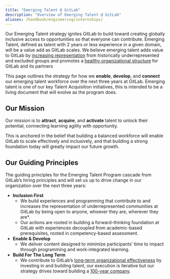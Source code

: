 ```yaml
---
title: "Emerging Talent @ GitLab"
description: "Overview of Emerging Talent @ GitLab"
aliases: /handbook/engineering/internships/
---
```


Our Emerging Talent strategy ignites GitLab to build toward creating globally inclusive access to opportunities so that everyone can contribute. Emerging Talent, defined as talent with 2 years or less experience in a given domain, will be a value add as GitLab scales. We believe emerging talent adds value to GitLab by [increasing representation](https://joinhandshake.com/blog/employers/diversity-and-inclusion-7-essential-early-talent-recruiting-strategies/) from historically underrepresented and excluded groups and promotes a [healthy organizational structure](https://journals.sagepub.com/doi/10.1177/0146167219842867) for GitLab and its partners

This page outlines the strategy for how we **enable**, **develop**, and **connect** our emerging talent workforce over the next three years at GitLab. Emerging talent is one of our key Talent Acquisition initiatives, this is intended to be a living document that will evolve as the program does.

## Our Mission

Our mission is to **attract**, **acquire**, and **activate** talent to unlock their potential, connecting learning agility with opportunity.

This is anchored in the belief that building a balanced workforce will enable GitLab to scale effectively and inclusively, and that building a strong foundation today will greatly impact our future growth.

## Our Guiding Principles

The guiding principles for the Emerging Talent Program cascade from GitLab’s hiring principles and will set us up to drive change in our organization over the next three years:

- **Inclusion First**
    - We build experiences and programming that contribute to and increases the representation of underrepresented communities at GitLab by being open to anyone, whoever they are, wherever they are*.
    - Our actions are rooted in building a forward-thinking foundation at GitLab with experiences decoupled from academic-based prerequisites, rooted in competency-based assessment.
- **Enable & Develop**
    - We deliver content designed to minimize participants’ time to impact through programming and work-integrated learning.
- **Build For The Long Term**
    - We contribute to GitLab’s [long-term organizational effectiveness](https://dorieclark.com/longgame/) by investing in and building talent, our execution is iterative but our strategy drives toward building a [100-year company](https://bigthink.com/articles/how-to-build-the-100-year-company/).